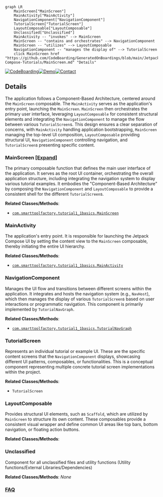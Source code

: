 ```mermaid
graph LR
    MainScreen["MainScreen"]
    MainActivity["MainActivity"]
    NavigationComponent["NavigationComponent"]
    TutorialScreen["TutorialScreen"]
    LayoutComposable["LayoutComposable"]
    Unclassified["Unclassified"]
    MainActivity -- "invokes" --> MainScreen
    MainScreen -- "contains and orchestrates" --> NavigationComponent
    MainScreen -- "utilizes" --> LayoutComposable
    NavigationComponent -- "manages the display of" --> TutorialScreen
    click MainScreen href "https://github.com/CodeBoarding/GeneratedOnBoardings/blob/main/Jetpack-Compose-Tutorials/MainScreen.md" "Details"
```

[![CodeBoarding](https://img.shields.io/badge/Generated%20by-CodeBoarding-9cf?style=flat-square)](https://github.com/CodeBoarding/CodeBoarding)[![Demo](https://img.shields.io/badge/Try%20our-Demo-blue?style=flat-square)](https://www.codeboarding.org/diagrams)[![Contact](https://img.shields.io/badge/Contact%20us%20-%20contact@codeboarding.org-lightgrey?style=flat-square)](mailto:contact@codeboarding.org)

## Details

The application follows a Component-Based Architecture, centered around the `MainScreen` composable. The `MainActivity` serves as the application's entry point, launching the `MainScreen`. `MainScreen` then orchestrates the primary user interface, leveraging `LayoutComposable` for consistent structural elements and integrating the `NavigationComponent` to manage the flow between various `TutorialScreen`s. This design ensures a clear separation of concerns, with `MainActivity` handling application bootstrapping, `MainScreen` managing the top-level UI composition, `LayoutComposable` providing structural UI, `NavigationComponent` controlling navigation, and `TutorialScreen`s presenting specific content.

### MainScreen [[Expand]](./MainScreen.md)
The primary composable function that defines the main user interface of the application. It serves as the root UI container, orchestrating the overall application structure, including integrating the navigation system to display various tutorial examples. It embodies the "Component-Based Architecture" by composing the `NavigationComponent` and `LayoutComposable` to provide a consistent shell for the different `TutorialScreen`s.


**Related Classes/Methods**:

- <a href="https://github.com/Ahmedomarpro/Jetpack-Compose-Tutorials/blob/masterTutorial1-1Basics/src/main/java/com/smarttoolfactory/tutorial1_1basics/MainScreen.kt" target="_blank" rel="noopener noreferrer">`com.smarttoolfactory.tutorial1_1basics.MainScreen`</a>


### MainActivity
The application's entry point. It is responsible for launching the Jetpack Compose UI by setting the content view to the `MainScreen` composable, thereby initiating the entire UI hierarchy.


**Related Classes/Methods**:

- <a href="https://github.com/Ahmedomarpro/Jetpack-Compose-Tutorials/blob/masterTutorial1-1Basics/src/main/java/com/smarttoolfactory/tutorial1_1basics/MainActivity.kt" target="_blank" rel="noopener noreferrer">`com.smarttoolfactory.tutorial1_1basics.MainActivity`</a>


### NavigationComponent
Manages the UI flow and transitions between different screens within the application. It integrates and hosts the navigation system (e.g., `NavHost`), which then manages the display of various `TutorialScreen`s based on user interactions or programmatic navigation. This component is primarily implemented by `TutorialNavGraph`.


**Related Classes/Methods**:

- <a href="https://github.com/Ahmedomarpro/Jetpack-Compose-Tutorials/blob/masterTutorial1-1Basics/src/main/java/com/smarttoolfactory/tutorial1_1basics/TutorialNavGraph.kt" target="_blank" rel="noopener noreferrer">`com.smarttoolfactory.tutorial1_1basics.TutorialNavGraph`</a>


### TutorialScreen
Represents an individual tutorial or example UI. These are the specific content screens that the `NavigationComponent` displays, showcasing different UI patterns, composables, or functionalities. This is a conceptual component representing multiple concrete tutorial screen implementations within the project.


**Related Classes/Methods**:

- `TutorialScreen`


### LayoutComposable
Provides structural UI elements, such as `Scaffold`, which are utilized by `MainScreen` to structure its own content. These composables provide a consistent visual wrapper and define common UI areas like top bars, bottom navigation, or floating action buttons.


**Related Classes/Methods**:



### Unclassified
Component for all unclassified files and utility functions (Utility functions/External Libraries/Dependencies)


**Related Classes/Methods**: _None_



### [FAQ](https://github.com/CodeBoarding/GeneratedOnBoardings/tree/main?tab=readme-ov-file#faq)